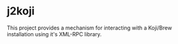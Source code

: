 j2koji
======

This project provides a mechanism for interacting with a Koji/Brew installation using it's XML-RPC library.
